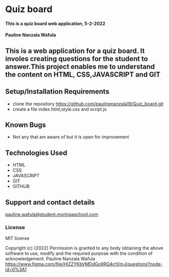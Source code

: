 # Quiz board
#### This is a quiz board web application, 5-2-2022
#### Pauline Nanzala Wafula
## This is a web application for a quiz board. It involes creating questions for the student to answer.This project enables me to understand the content on HTML, CSS,JAVASCRIPT and GIT
## Setup/Installation Requirements
* clone the repository
https://github.com/paulinenanzala19/Quiz_board.git
* create a file index.html,style.css and script.js
## Known Bugs
* Not any that am aware of but it is open for improvement

## Technologies Used
- HTML
- CSS
- JAVASCRIPT
- GIT
- GITHUB
## Support and contact details
 pauline.wafula@student.moringaschool.com
### License
MIT license


Copyright (c) {2022}
Permission is granted to any body obtaining the above software to use, modify and the required purpose with the condition of acknowledgement.
Pauline Nanzala Wafula
https://www.figma.com/file/HlZZYKbVMDdGo9RQ4ctVmJ/questions?node-id=0%3A1